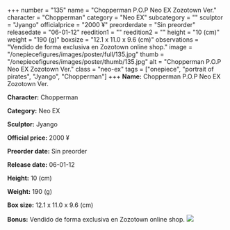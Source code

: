 +++
number = "135"
name = "Chopperman P.O.P Neo EX Zozotown Ver."
character = "Chopperman"
category = "Neo EX"
subcategory = ""
sculptor = "Jyango"
officialprice = "2000 ¥"
preorderdate = "Sin preorder"
releasedate = "06-01-12"
reedition1 = ""
reedition2 = ""
height = "10 (cm)"
weight = "190 (g)"
boxsize = "12.1 x 11.0 x 9.6 (cm)"
observations = "Vendido de forma exclusiva en Zozotown online shop."
image = "/onepiecefigures/images/poster/full/135.jpg"
thumb = "/onepiecefigures/images/poster/thumb/135.jpg"
alt = "Chopperman P.O.P Neo EX Zozotown Ver."
class = "neo-ex"
tags = ["onepiece", "portrait of pirates", "Jyango", "Chopperman"]
+++
**Name:** Chopperman P.O.P Neo EX Zozotown Ver.

**Character:** Chopperman

**Category:** Neo EX 

**Sculptor:** Jyango

**Official price:** 2000 ¥

**Preorder date:** Sin preorder

**Release date:** 06-01-12

**Height:** 10 (cm)

**Weight:** 190 (g)

**Box size:** 12.1 x 11.0 x 9.6 (cm)

**Bonus:** Vendido de forma exclusiva en Zozotown online shop.
<img src="/onepiecefigures/images/poster/thumb/135.jpg">